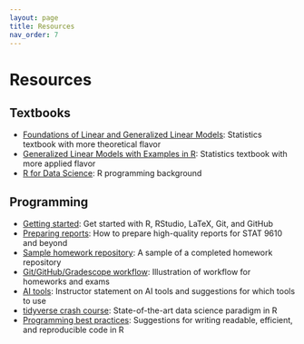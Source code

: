 ```yaml
---
layout: page
title: Resources
nav_order: 7
---
```

# Resources

## Textbooks

- [Foundations of Linear and Generalized Linear Models](https://ebookcentral-proquest-com.proxy.library.upenn.edu/lib/upenn-ebooks/detail.action?pq-origsite=primo&docID=7104002): Statistics textbook with more theoretical flavor
- [Generalized Linear Models with Examples in R](https://link-springer-com.proxy.library.upenn.edu/book/10.1007/978-1-4419-0118-7): Statistics textbook with more applied flavor
- [R for Data Science](https://r4ds.hadley.nz/): R programming background

## Programming

- [Getting started](https://katsevich-teaching.github.io/stat-9610-fall-2023/assets/getting-started.pdf): Get started with R, RStudio, LaTeX, Git, and GitHub
- [Preparing reports](https://katsevich-teaching.github.io/stat-9610-fall-2023/assets/preparing-reports.pdf): How to prepare high-quality reports for STAT 9610 and beyond
- [Sample homework repository](https://github.com/stat-9610-fall-2023/sample-homework-stat-9610): A sample of a completed homework repository
- [Git/GitHub/Gradescope workflow](https://hmc-cs-131-spring2020.github.io/howtos/assignments.html): Illustration of workflow for homeworks and exams
- [AI tools](https://katsevich-teaching.github.io/stat-9610-fall-2023/resources/ai/): Instructor statement on AI tools and suggestions for which tools to use
- [tidyverse crash course](https://katsevich-teaching.github.io/stat-9610-fall-2023/assets/crash_course_tidyverse.pdf): State-of-the-art data science paradigm in R
- [Programming best practices](https://ekatsevi.github.io/files/best-programming-practices.pdf): Suggestions for writing readable, efficient, and reproducible code in R
